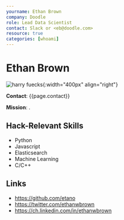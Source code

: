```yaml
---
yourname: Ethan Brown
company: Doodle
role: Lead Data Scientist
contact: Slack or <eb@doodle.com>
resource: true
categories: [whoami]
---
```


Ethan Brown
============

![harry fuecks](/tamedia-hackdays/whoami/pics/ethanbrown.png "Ethan Brown"){:width="400px" align="right"}

**Contact**: {{page.contact}}

**Mission**: .

Hack-Relevant Skills
--------------------

- Python
- Javascript
- Elasticsearch
- Machine Learning
- C/C++

Links
-----
- <https://github.com/etano>
- <https://twitter.com/ethanwbrown>
- <https://ch.linkedin.com/in/ethanwbrown>

